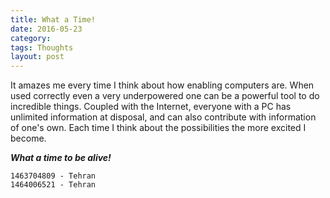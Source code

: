 ```yaml
---
title: What a Time!
date: 2016-05-23
category:  
tags: Thoughts
layout: post
---
```

It amazes me every time I think about how enabling computers are.
When used correctly even a very underpowered one can be a powerful tool to do incredible things. Coupled with the Internet, everyone with a PC has unlimited information at disposal, and can also contribute with information of one's own.
Each time I think about the possibilities the more excited I become.

_**What a time to be alive!**_

```
1463704809 - Tehran
1464006521 - Tehran

```
